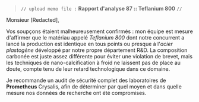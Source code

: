 ﻿> `// upload memo file :` **Rapport d'analyse 87 :: Teflanium 800** `//`

Monsieur [Redacted],

Vos soupçons étaient malheureusement confirmés : mon équipe est mesure d'affirmer que le matériau appelé *Teflanium 800* dont notre concurrent a lancé la production est identique en tous points ou presque à l'*acier plastogène* développé par notre propre département R&D. La composition carbonée est juste assez différente pour éviter une violation de brevet, mais les techniques de nano-calcification à froid ne laissent pas de place au doute, compte tenu de leur retard technologique dans ce domaine.

Je recommande un audit de sécurité complet des laboratoires de **Prometheus** Crysalis, afin de déterminer par quel moyen et dans quelle mesure nos données de recherche ont été compromises.